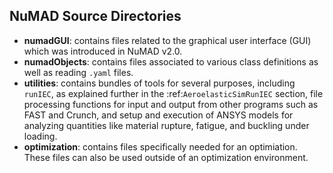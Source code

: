 
## NuMAD Source Directories

- **numadGUI**: contains files related to the graphical user interface (GUI) which was introduced in NuMAD v2.0.
- **numadObjects**: contains files associated to various class definitions as well as reading ``.yaml`` files.
- **utilities**:  contains bundles of tools for several purposes, including ``runIEC``, as explained further in the :ref:`AeroelasticSimRunIEC` section, file processing functions for input and output from other programs such as FAST and Crunch, and setup and execution of ANSYS models for analyzing quantities like material rupture, fatigue, and buckling under loading.
- **optimization**:  contains files specifically needed for an optimiation. These files can also be used outside of an optimization environment.
